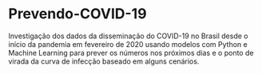 # Prevendo-COVID-19

Investigação dos dados da disseminação do COVID-19 no Brasil desde o início da pandemia em fevereiro de 2020 usando modelos com Python e Machine Learning para prever os números nos próximos dias e o ponto de virada da curva de infecção baseado em alguns cenários.
